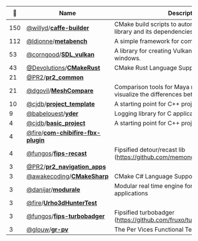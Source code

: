 |:star2: | Name | Description | 🌍|
|---|---|---|---|
|150|[@willyd](https://github.com/willyd)/[**caffe-builder**](https://github.com/willyd/caffe-builder)|CMake build scripts to automate building the Caffe library and its dependencies.||
|112|[@ldionne](https://github.com/ldionne)/[**metabench**](https://github.com/ldionne/metabench)|A simple framework for compile-time benchmarks||
|53|[@corngood](https://github.com/corngood)/[**SDL_vulkan**](https://github.com/corngood/SDL_vulkan)|A library for creating Vulkan surfaces for SDL2 windows.||
|43|[@Devolutions](https://github.com/Devolutions)/[**CMakeRust**](https://github.com/Devolutions/CMakeRust)|CMake Rust Language Support||
|21|[@PR2](https://github.com/PR2)/[**pr2_common**](https://github.com/PR2/pr2_common)|||
|21|[@dgovil](https://github.com/dgovil)/[**MeshCompare**](https://github.com/dgovil/MeshCompare)|Comparison tools for Maya meshes, to help visualize the differences between similar meshes.||
|10|[@cjdb](https://github.com/cjdb)/[**project_template**](https://github.com/cjdb/project_template)|A starting point for C++ projects.||
|9|[@babelouest](https://github.com/babelouest)/[**yder**](https://github.com/babelouest/yder)|Logging library for C applications||
|4|[@cjdb](https://github.com/cjdb)/[**basic_project**](https://github.com/cjdb/basic_project)|A starting point for C++ projects.||
|4|[@fire](https://github.com/fire)/[**com-chibifire-fbx-plugin**](https://github.com/fire/com-chibifire-fbx-plugin)|||
|4|[@fungos](https://github.com/fungos)/[**fips-recast**](https://github.com/fungos/fips-recast)|Fipsified detour/recast lib (https://github.com/memononen/recastnavigation) ||
|3|[@PR2](https://github.com/PR2)/[**pr2_navigation_apps**](https://github.com/PR2/pr2_navigation_apps)|||
|3|[@awakecoding](https://github.com/awakecoding)/[**CMakeSharp**](https://github.com/awakecoding/CMakeSharp)|CMake C# Language Support||
|3|[@danijar](https://github.com/danijar)/[**modurale**](https://github.com/danijar/modurale)|Modular real time engine for computer graphics applications||
|3|[@fire](https://github.com/fire)/[**Urho3dHunterTest**](https://github.com/fire/Urho3dHunterTest)|||
|3|[@fungos](https://github.com/fungos)/[**fips-turbobadger**](https://github.com/fungos/fips-turbobadger)|Fipsified turbobadger (https://github.com/fruxo/turbobadger) ||
|3|[@glouw](https://github.com/glouw)/[**gr-pv**](https://github.com/glouw/gr-pv)|The Per Vices Functional Test System||


